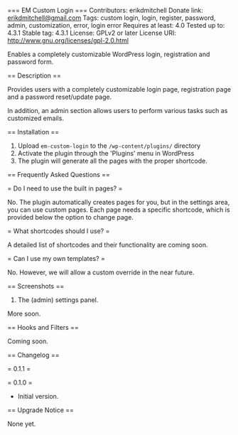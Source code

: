 === EM Custom Login ===
Contributors: erikdmitchell
Donate link: erikdmitchell@gmail.com
Tags: custom login, login, register, password, admin, customization, error, login error
Requires at least: 4.0
Tested up to: 4.3.1
Stable tag: 4.3.1
License: GPLv2 or later
License URI: http://www.gnu.org/licenses/gpl-2.0.html

Enables a completely customizable WordPress login, registration and password form.

== Description ==

Provides users with a completely customizable login page, registration page and a password reset/update page. 

In addition, an admin section allows users to perform various tasks such as customized emails.

== Installation ==

1. Upload `em-custom-login` to the `/wp-content/plugins/` directory
2. Activate the plugin through the 'Plugins' menu in WordPress
3. The plugin will generate all the pages with the proper shortcode.

== Frequently Asked Questions ==

= Do I need to use the built in pages?  =

No. The plugin automatically creates pages for you, but in the settings area, you can use custom pages. 
Each page needs a specific shortcode, which is provided below the option to change page.

= What shortcodes should I use? =

A detailed list of shortcodes and their functionality are coming soon.

= Can I use my own templates? =

No. However, we will allow a custom override in the near future.

== Screenshots ==

1. The (admin) settings panel.

More soon.

== Hooks and Filters ==

Coming soon.

== Changelog ==

= 0.1.1 =


= 0.1.0 =
* Initial version.

== Upgrade Notice ==

None yet.
